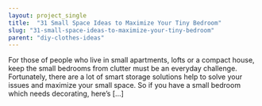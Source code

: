 ```yaml
---
layout: project_single
title:  "31 Small Space Ideas to Maximize Your Tiny Bedroom"
slug: "31-small-space-ideas-to-maximize-your-tiny-bedroom"
parent: "diy-clothes-ideas"
---
```

For those of people who live in small apartments, lofts or a compact house, keep the small bedrooms from clutter must be an everyday challenge. Fortunately, there are a lot of smart storage solutions help to solve your issues and maximize your small space. So if you have a small bedroom which needs decorating, here’s [...]